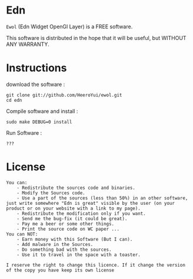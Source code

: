 Edn
====

`Ewol` (Edn Widget OpenGl Layer) is a FREE software.

This software is distributed in the hope that it will be useful, but WITHOUT ANY WARRANTY.

Instructions
============

download the software :

	git clone git://github.com/HeeroYui/ewol.git
	cd edn

Compile software and install :

	sudo make DEBUG=0 install

Run Software :

	???

License
=======

	You can:
		- Redistribute the sources code and binaries.
		- Modify the Sources code.
		- Use a part of the sources (less than 50%) in an other software, just write somewhere "Edn is great" visible by the user (on your product or on your website with a link to my page).
		- Redistribute the modification only if you want.
		- Send me the bug-fix (it could be great).
		- Pay me a beer or some other things.
		- Print the source code on WC paper ...
	You can NOT:
		- Earn money with this Software (But I can).
		- Add malware in the Sources.
		- Do something bad with the sources.
		- Use it to travel in the space with a toaster.
	
	I reserve the right to change this licence. If it change the version of the copy you have keep its own license
